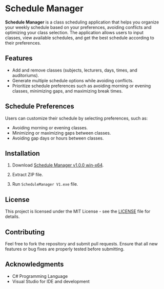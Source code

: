 # Schedule Manager

**Schedule Manager** is a class scheduling application that helps you organize your weekly schedule based on your preferences, avoiding conflicts and optimizing your class selection. The application allows users to input classes, view available schedules, and get the best schedule according to their preferences.

## Features
- Add and remove classes (subjects, lecturers, days, times, and auditoriums).
- Generate multiple schedule options while avoiding conflicts.
- Prioritize schedule preferences such as avoiding morning or evening classes, minimizing gaps, and maximizing break times.

## Schedule Preferences
Users can customize their schedule by selecting preferences, such as:
- Avoiding morning or evening classes.
- Minimizing or maximizing gaps between classes.
- Avoiding gap days or hours between classes.

## Installation
1. Download  [Schedule Manager v1.0.0 win-x64](https://github.com/LevanMakaradze/ScheduleManager/releases/download/v1.0.0/Schedule.Manager.v1.0.0-win-x64.zip).

2. Extract ZIP file.

3. Run `ScheduleManager V1.exe` file.

## License
This project is licensed under the MIT License - see the [LICENSE](LICENSE) file for details.

## Contributing
Feel free to fork the repository and submit pull requests. Ensure that all new features or bug fixes are properly tested before submitting.

## Acknowledgments
- C# Programming Language
- Visual Studio for IDE and development
